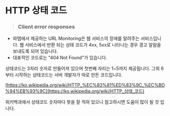 # HTTP 상태 코드 

> ### Client error responses

- 와탭에서 제공하는 URL Monitoring은 웹 서비스의 장애를 알려주는 서비스입니다. 웹 서비스에서 반환 되는 상태 코드가 4xx, 5xx로 나타나는 경우 경고 알람을 보내도록 되어 있습니다.
- 대표적인 코드로는 "404 Not Found"가 있습니다.



상태코드는 3자리 숫자로 만들어져 있으며 첫번째 자리는 1~5까지 제공됩니다. 그외 6부터 시작하는 상태코드는 서버 개발자가 따로 만든 코드입니다.

[https://ko.wikipedia.org/wiki/HTTP_%EC%83%81%ED%83%9C_%EC%BD%94%EB%93%9C](https://ko.wikipedia.org/wiki/HTTP_상태_코드)

위키백과에서 상태코드 숫자마다 뜻을 잘 적혀 있으니 참고하시면 도움이 많이 될 것 입니다.